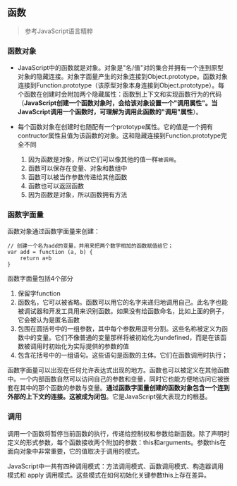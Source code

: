 ## 函数

> 参考JavaScript语言精粹

### 函数对象

* JavaScript中的函数就是对象。对象是"名/值"对的集合并拥有一个连到原型对象的隐藏连接。对象字面量产生的对象连接到Object.prototype。函数对象连接到Function.prototype（该原型对象本身连接到Object.prototype）。每个函数在创建时会附加两个隐藏属性：函数到上下文和实现函数行为的代码（**JavaScript创建一个函数对象时，会给该对象设置一个"调用属性"。当JavaScript调用一个函数时，可理解为调用此函数的"调用"属性**）。

* 每个函数对象在创建时也随配有一个prototype属性。它的值是一个拥有contructor属性且值为该函数的对象。这和隐藏连接到Function.prototype完全不同

    1. 因为函数是对象，所以它们可以像其他的值一样`被调用`。
    2. 函数可以保存在变量、对象和数组中
    3. 函数可以被当作参数传递给其他函数
    4. 函数也可以返回函数
    5. 因为函数是对象，所以函数拥有方法

### 函数字面量

函数对象通过函数字面量来创建：

```
// 创建一个名为add的变量，并用来把两个数字相加的函数赋值给它；
var add = function (a, b) {
    return a+b
}
```

函数字面量包括4个部分

1. 保留字function
2. 函数名，它可以被省略。函数可以用它的名字来递归地调用自己。此名字也能被调试器和开发工具用来识别函数。如果没有给函数命名，比如上面的例子，它会被认为是匿名函数
3. 包围在圆括号中的一组参数，其中每个参数用逗号分割。这些名称被定义为函数中的变量。它们不像普通的变量那样将被初始化为undefined，而是在该函数被调用时初始化为实际提供的参数的值
4. 包含花括号中的一组语句。这些语句是函数的主体。它们在函数调用时执行；

函数字面量可以出现在任何允许表达式出现的地方。函数也可以被定义在其他函数中。一个内部函数自然可以访问自己的参数和变量，同时它也能方便地访问它被嵌套在其中的那个函数的参数与变量。**通过函数字面量创建的函数对象包含一个连到外部的上下文的连接。这被成为闭包**。它是JavaScript强大表现力的根基。

### 调用

调用一个函数将暂停当前函数的执行，传递给控制权和参数给新函数。除了声明时定义的形式参数，每个函数接收两个附加的参数：this和arguments。参数this在面向对象中非常重要，它的值取决于调用的模式。

JavaScript中一共有四种调用模式：方法调用模式、函数调用模式、构造器调用模式和 apply 调用模式。这些模式在如何初始化关键参数this上存在差异。










